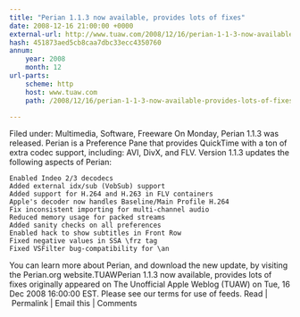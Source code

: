 ```yaml
---
title: "Perian 1.1.3 now available, provides lots of fixes"
date: 2008-12-16 21:00:00 +0000
external-url: http://www.tuaw.com/2008/12/16/perian-1-1-3-now-available-provides-lots-of-fixes/
hash: 451873aed5cb8caa7dbc33ecc4350760
annum:
    year: 2008
    month: 12
url-parts:
    scheme: http
    host: www.tuaw.com
    path: /2008/12/16/perian-1-1-3-now-available-provides-lots-of-fixes/

---
```


Filed under: Multimedia, Software, Freeware
On Monday, Perian 1.1.3 was released. Perian is a Preference Pane that provides QuickTime with a ton of extra codec support, including: AVI, DivX, and FLV. Version 1.1.3 updates the following aspects of Perian: 

    Enabled Indeo 2/3 decodecs
    Added external idx/sub (VobSub) support
    Added support for H.264 and H.263 in FLV containers
    Apple's decoder now handles Baseline/Main Profile H.264
    Fix inconsistent importing for multi-channel audio 
    Reduced memory usage for packed streams
    Added sanity checks on all preferences
    Enabled hack to show subtitles in Front Row
    Fixed negative values in SSA \frz tag
    Fixed VSFilter bug-compatibility for \an

You can learn more about Perian, and download the new update, by visiting the Perian.org website.TUAWPerian 1.1.3 now available, provides lots of fixes originally appeared on The Unofficial Apple Weblog (TUAW) on Tue, 16 Dec 2008 16:00:00 EST.  Please see our terms for use of feeds.
Read | Permalink | Email this | Comments


 

